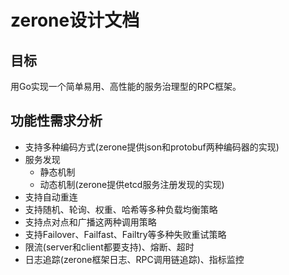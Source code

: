# zerone设计文档

## 目标

用Go实现一个简单易用、高性能的服务治理型的RPC框架。

## 功能性需求分析

- 支持多种编码方式(zerone提供json和protobuf两种编码器的实现)
- 服务发现
	* 静态机制
	* 动态机制(zerone提供etcd服务注册发现的实现)
- 支持自动重连
- 支持随机、轮询、权重、哈希等多种负载均衡策略
- 支持点对点和广播这两种调用策略
- 支持Failover、Failfast、Failtry等多种失败重试策略
- 限流(server和client都要支持)、熔断、超时
- 日志追踪(zerone框架日志、RPC调用链追踪)、指标监控


